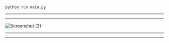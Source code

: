 ````
python run main.py
````

----
----

![Screenshot (3)](https://github.com/mareksdfgh/tracking/assets/134971692/238a01a2-dee3-4fca-92b7-0019f14906a5)


----
----
